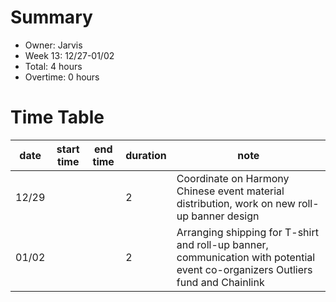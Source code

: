 # Summary
 * Owner: Jarvis
 * Week 13: 12/27-01/02
 * Total: 4 hours
 * Overtime: 0 hours

 # Time Table
 | date  | start time  | end time | duration  |  note |
 |---|---|---|---|---|
 | 12/29 |   |   | 2 | Coordinate on Harmony Chinese event material distribution, work on new roll-up banner design |
 | 01/02 |   |   | 2 | Arranging shipping for T-shirt and roll-up banner, communication with potential event co-organizers Outliers fund and Chainlink |
